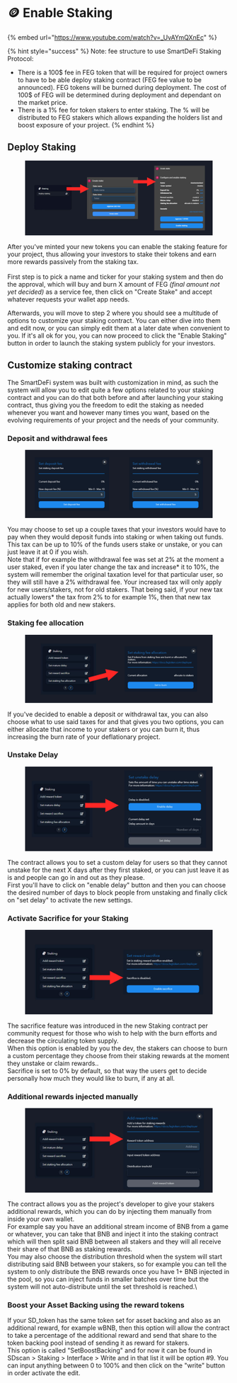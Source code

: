 # 🪙 Enable Staking

{% embed url="https://www.youtube.com/watch?v=_UvAYmQXnEc" %}

{% hint style="success" %}
Note: fee structure to use SmartDeFi Staking Protocol:

* There is a 100$ fee in FEG token that will be required for project owners to have to be able deploy staking contract (FEG fee value to be announced). FEG tokens will be burned during deployment. The cost of 100$ of FEG will be determined during deployment and dependant on the market price.
* There is a 1% fee for token stakers to enter staking. The % will be distributed to FEG stakers which allows expanding the holders list and boost exposure of your project.
{% endhint %}

## **Deploy Staking**

<figure><img src="../../.gitbook/assets/deploy staking UI.jpg" alt=""><figcaption></figcaption></figure>

After you've minted your new tokens you can enable the staking feature for your project, thus allowing your investors to stake their tokens and earn more rewards passively from the staking tax.\
\
First step is to pick a name and ticker for your staking system and then do the approval, which will buy and burn X amount of FEG _(final amount not yet decided)_ as a service fee, then click on "Create Stake" and accept whatever requests your wallet app needs.&#x20;

Afterwards, you will move to step 2 where you should see a multitude of options to customize your staking contract. You can either dive into them and edit now, or you can simply edit them at a later date when convenient to you. If it's all ok for you, you can now proceed to click the "Enable Staking" button in order to launch the staking system publicly for your investors.

## Customize staking contract

The SmartDeFi system was built with customization in mind, as such the system will allow you to edit quite a few options related to your staking contract and you can do that both before and after launching your staking contract, thus giving you the freedom to edit the staking as needed whenever you want and however many times you want, based on the evolving requirements of your project and the needs of your community.

### Deposit and withdrawal fees

<figure><img src="../../.gitbook/assets/deposit and withdrawal fees.jpg" alt=""><figcaption></figcaption></figure>

You may choose to set up a couple taxes that your investors would have to pay when they would deposit funds into staking or when taking out funds. This tax can be up to 10% of the funds users stake or unstake, or you can just leave it at 0 if you wish.\
Note that if for example the withdrawal fee was set at 2% at the moment a user staked, even if you later change the tax and increase\* it to 10%, the system will remember the original taxation level for that particular user, so they will still have a 2% withdrawal fee. Your increased tax will only apply for new users/stakers, not for old stakers. That being said, if your new tax actually lowers\* the tax from 2% to for example 1%, then that new tax applies for both old and new stakers.&#x20;

### Staking fee allocation

<figure><img src="../../.gitbook/assets/set staking fee allocation.jpg" alt=""><figcaption></figcaption></figure>

If you've decided to enable a deposit or withdrawal tax, you can also choose what to use said taxes for and that gives you two options, you can either allocate that income to your stakers or you can burn it, thus increasing the burn rate of your deflationary project.

### Unstake Delay

<figure><img src="../../.gitbook/assets/mature unstake delay.jpg" alt=""><figcaption></figcaption></figure>

The contract allows you to set a custom delay for users so that they cannot unstake for the next X days after they first staked, or you can just leave it as is and people can go in and out as they please.\
First you'll have to click on "enable delay" button and then you can choose the desired number of days to block people from unstaking and finally click on "set delay" to activate the new settings.

### Activate Sacrifice for your Staking

<figure><img src="../../.gitbook/assets/set reward sacrifice.jpg" alt=""><figcaption></figcaption></figure>

The sacrifice feature was introduced in the new Staking contract per community request for those who wish to help with the burn efforts and decrease the circulating token supply.\
When this option is enabled by you the dev, the stakers can choose to burn a custom percentage they choose from their staking rewards at the moment they unstake or claim rewards..\
Sacrifice is set to 0% by default, so that way the users get to decide personally how much they would like to burn, if any at all.

### Additional rewards injected manually

<figure><img src="../../.gitbook/assets/add reward token staking.jpg" alt=""><figcaption></figcaption></figure>

The contract allows you as the project's developer to give your stakers additional rewards, which you can do by injecting them manually from inside your own wallet.\
For example say you have an additional stream income of BNB from a game or whatever, you can take that BNB and inject it into the staking contract which will then split said BNB between all stakers and they will all receive their share of that BNB as staking rewards. \
You may also choose the distribution threshold when the system will start distributing said BNB between your stakers, so for example you can tell the system to only distribute the BNB rewards once you have 1+ BNB injected in the pool, so you can inject funds in smaller batches over time but the system will not auto-distribute until the set threshold is reached.\


### Boost your Asset Backing using the reward tokens

If your SD\_token has the same token set for asset backing and also as an additional reward, for example wBNB, then this option will allow the contract to take a percentage of the additional reward and send that share to the token backing pool instead of sending it as reward for stakers.\
This option is called "SetBoostBacking" and for now it can be found in SDscan > Staking > Interface > Write and in that list it will be option #9. You can input anything between 0 to 100% and then click on the "write" button in order activate the edit.
